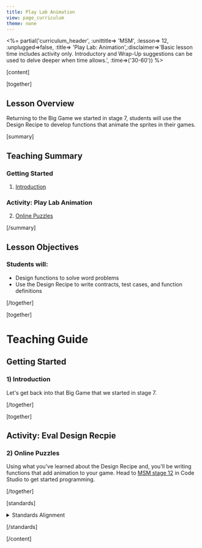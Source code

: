 ```yaml
---
title: Play Lab Animation
view: page_curriculum
theme: none
---
```



<%= partial('curriculum_header', :unittitle=> 'MSM', :lesson=> 12, :unplugged=>false, :title=> 'Play Lab: Animation',:disclaimer=>'Basic lesson time includes activity only. Introductory and Wrap-Up suggestions can be used to delve deeper when time allows.', :time=>('30-60')) %>

[content]

[together]

## Lesson Overview

Returning to the Big Game we started in stage 7, students will use the Design Recipe to develop functions that animate the sprites in their games.

[summary]

## Teaching Summary
### **Getting Started**
 
1) [Introduction](#GetStarted)  

### **Activity: Play Lab Animation**  

2) [Online Puzzles](#Activity1)

[/summary]

## Lesson Objectives 
### Students will:

- Design functions to solve word problems
- Use the Design Recipe to write contracts, test cases, and function definitions

[/together]

[together]

# Teaching Guide

## Getting Started


### <a name="GetStarted"></a> 1) Introduction

Let's get back into that Big Game that we started in stage 7.

[/together]

[together]

## Activity: Eval Design Recpie
### <a name="Activity1"></a> 2) Online Puzzles

 Using what you've learned about the Design Recipe and, you'll be writing functions that add animation to your game. Head to [MSM stage 12](http://studio.code.org/s/msm/stage/12/puzzle/1) in Code Studio to get started programming.

[/together]


[standards]

<details>
<summary>Standards Alignment</summary>

### Common Core Mathematical Practices
 
- 1. Make sense of problems and persevere in solving them.
- 2. Reason abstractly and quantitatively.
- 3. Construct viable arguments and critique the reasoning of others.
- 4. Model with mathematics.
- 5. Use appropriate tools strategically.
- 6. Attend to precision.
- 7. Look for and make use of structure.
- 8. Look for and express regularity in repeated reasoning.

### Common Core Math Standards

- F-IF.1-3: The student uses function notation to describe, evaluate, and interpret functions in terms of domain and range.
- F-LE.5: The student interprets expressions for functions in terms of the situations they model.

</details>

[/standards]

[/content]

<link rel="stylesheet" type="text/css" href="../docs/morestyle.css"/>
